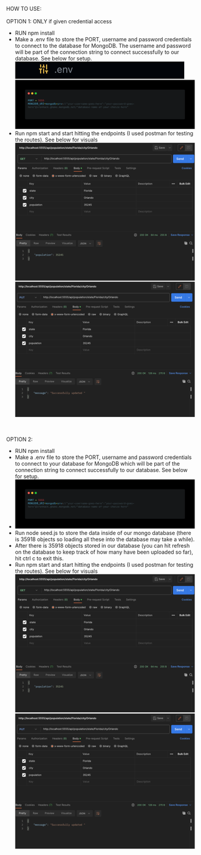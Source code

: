 HOW TO USE:
</br>
</br>
OPTION 1: ONLY if given credential access

* RUN npm install
* Make a .env file to store the PORT, username and password credentials to connect to the database for MongoDB. The username and password will be part of the connection string to connect successfully to our database. See below for setup.
![ENV](public/images/dot-env-file.png)
![ENV](public/images/carbon.png)
* Run npm start and start hitting the endpoints (I used postman for testing the routes). See below for visuals
![ENV](public/images/trazi-get-route.png)
![ENV](public/images/trazi-put-route.png)
</br>
</br>
OPTION 2:

* RUN npm install
* Make a .env file to store the PORT, username and password credentials to connect to your database for MongoDB which will be part of the connection string to connect successfully to our database. See below for setup.
* ![ENV](public/images/carbon.png)
* Run node seed.js to store the data inside of our mongo database (there is 35918 objects so loading all these into the database may take a while).
* After there is 35918 objects stored in our database (you can hit refresh on the database to keep track of how many have been uploaded so far), hit ctrl c to exit this.
* Run npm start and start hitting the endpoints (I used postman for testing the routes). See below for visuals
![ENV](public/images/trazi-get-route.png)
![ENV](public/images/trazi-put-route.png)


